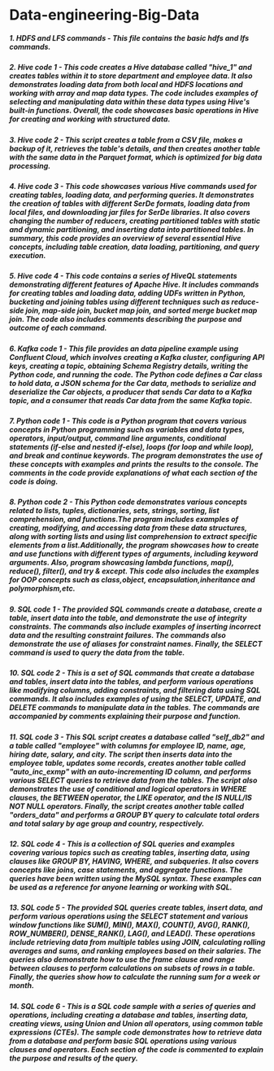 # Data-engineering-Big-Data
##### 1. HDFS and LFS commands - This file contains the basic hdfs and lfs commands.
##### 2. Hive code 1 - This code creates a Hive database called "hive_1" and creates tables within it to store department and employee data. It also demonstrates loading data from both local and HDFS locations and working with array and map data types. The code includes examples of selecting and manipulating data within these data types using Hive's built-in functions. Overall, the code showcases basic operations in Hive for creating and working with structured data.
##### 3. Hive code 2 - This script creates a table from a CSV file, makes a backup of it, retrieves the table's details, and then creates another table with the same data in the Parquet format, which is optimized for big data processing.
##### 4. Hive code 3 - This code showcases various Hive commands used for creating tables, loading data, and performing queries. It demonstrates the creation of tables with different SerDe formats, loading data from local files, and downloading jar files for SerDe libraries. It also covers changing the number of reducers, creating partitioned tables with static and dynamic partitioning, and inserting data into partitioned tables. In summary, this code provides an overview of several essential Hive concepts, including table creation, data loading, partitioning, and query execution.
##### 5. Hive code 4 - This code contains a series of HiveQL statements demonstrating different features of Apache Hive. It includes commands for creating tables and loading data, adding UDFs written in Python, bucketing and joining tables using different techniques such as reduce-side join, map-side join, bucket map join, and sorted merge bucket map join. The code also includes comments describing the purpose and outcome of each command.
##### 6. Kafka code 1 - This file provides an data pipeline example using Confluent Cloud, which involves creating a Kafka cluster, configuring API keys, creating a topic, obtaining Schema Registry details, writing the Python code, and running the code. The Python code defines a Car class to hold data, a JSON schema for the Car data, methods to serialize and deserialize the Car objects, a producer that sends Car data to a Kafka topic, and a consumer that reads Car data from the same Kafka topic.
##### 7. Python code 1 - This code is a Python program that covers various concepts in Python programming such as variables and data types, operators, input/output, command line arguments, conditional statements (if-else and nested if-else), loops (for loop and while loop), and break and continue keywords. The program demonstrates the use of these concepts with examples and prints the results to the console. The comments in the code provide explanations of what each section of the code is doing.
##### 8. Python code 2 - This Python code demonstrates various concepts related to lists, tuples, dictionaries, sets, strings, sorting, list comprehension, and functions.The program includes examples of creating, modifying, and accessing data from these data structures, along with sorting lists and using list comprehension to extract specific elements from a list.Additionally, the program showcases how to create and use functions with different types of arguments, including keyword arguments. Also, program showcasing lambda functions, map(), reduce(), filter(), and try & except. This code also includes the examples for OOP concepts such as class,object, encapsulation,inheritance and polymorphism,etc.
##### 9. SQL code 1 - The provided SQL commands create a database, create a table, insert data into the table, and demonstrate the use of integrity constraints. The commands also include examples of inserting incorrect data and the resulting constraint failures. The commands also demonstrate the use of aliases for constraint names. Finally, the SELECT command is used to query the data from the table.
##### 10. SQL code 2 - This is a set of SQL commands that create a database and tables, insert data into the tables, and perform various operations like modifying columns, adding constraints, and filtering data using SQL commands. It also includes examples of using the SELECT, UPDATE, and DELETE commands to manipulate data in the tables. The commands are accompanied by comments explaining their purpose and function.
##### 11. SQL code 3 - This SQL script creates a database called "self_db2" and a table called "employee" with columns for employee ID, name, age, hiring date, salary, and city. The script then inserts data into the employee table, updates some records, creates another table called "auto_inc_exmp" with an auto-incrementing ID column, and performs various SELECT queries to retrieve data from the tables. The script also demonstrates the use of conditional and logical operators in WHERE clauses, the BETWEEN operator, the LIKE operator, and the IS NULL/IS NOT NULL operators. Finally, the script creates another table called "orders_data" and performs a GROUP BY query to calculate total orders and total salary by age group and country, respectively.
##### 12. SQL code 4 - This is a collection of SQL queries and examples covering various topics such as creating tables, inserting data, using clauses like GROUP BY, HAVING, WHERE, and subqueries. It also covers concepts like joins, case statements, and aggregate functions. The queries have been written using the MySQL syntax. These examples can be used as a reference for anyone learning or working with SQL.
##### 13. SQL code 5 - The provided SQL queries create tables, insert data, and perform various operations using the SELECT statement and various window functions like SUM(), MIN(), MAX(), COUNT(), AVG(), RANK(), ROW_NUMBER(), DENSE_RANK(), LAG(), and LEAD(). These operations include retrieving data from multiple tables using JOIN, calculating rolling averages and sums, and ranking employees based on their salaries. The queries also demonstrate how to use the frame clause and range between clauses to perform calculations on subsets of rows in a table. Finally, the queries show how to calculate the running sum for a week or month.
##### 14. SQL code 6 - This is a SQL code sample with a series of queries and operations, including creating a database and tables, inserting data, creating views, using Union and Union all operators, using common table expressions (CTEs). The sample code demonstrates how to retrieve data from a database and perform basic SQL operations using various clauses and operators. Each section of the code is commented to explain the purpose and results of the query.
